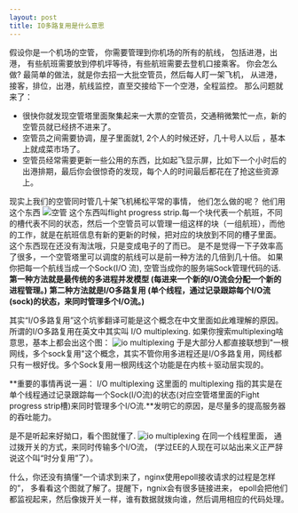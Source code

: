 ```yaml
---
layout: post
title: IO多路复用是什么意思
---
```

假设你是一个机场的空管， 你需要管理到你机场的所有的航线， 包括进港，出港， 有些航班需要放到停机坪等待，有些航班需要去登机口接乘客。
你会怎么做?
最简单的做法，就是你去招一大批空管员，然后每人盯一架飞机， 从进港，接客，排位，出港，航线监控，直至交接给下一个空港，全程监控。
那么问题就来了：
* 很快你就发现空管塔里面聚集起来一大票的空管员，交通稍微繁忙一点，新的空管员就已经挤不进来了。
* 空管员之间需要协调，屋子里面就1, 2个人的时候还好，几十号人以后 ，基本上就成菜市场了。
* 空管员经常需要更新一些公用的东西，比如起飞显示屏，比如下一个小时后的出港排期，最后你会很惊奇的发现，每个人的时间最后都花在了抢这些资源上。 

现实上我们的空管同时管几十架飞机稀松平常的事情， 他们怎么做的呢？
他们用这个东西
![空管](/image/io_multiplexing.jpg)
这个东西叫flight progress strip.每一个块代表一个航班，不同的槽代表不同的状态，然后一个空管员可以管理一组这样的块（一组航班），而他的工作，就是在航班信息有新的更新的时候，把对应的块放到不同的槽子里面。
这个东西现在还没有淘汰哦，只是变成电子的了而已。
是不是觉得一下子效率高了很多，一个空管塔里可以调度的航线可以是前一种方法的几倍到几十倍。
如果你把每一个航线当成一个Sock(I/O 流), 空管当成你的服务端Sock管理代码的话.
**第一种方法就是最传统的多进程并发模型 (每进来一个新的I/O流会分配一个新的进程管理。)**
**第二种方法就是I/O多路复用 (单个线程，通过记录跟踪每个I/O流(sock)的状态，来同时管理多个I/O流。)**

其实“I/O多路复用”这个坑爹翻译可能是这个概念在中文里面如此难理解的原因。所谓的I/O多路复用在英文中其实叫 I/O multiplexing. 如果你搜索multiplexing啥意思，基本上都会出这个图：
![io multiplexing](/image/io_multiplexing_1.png)
于是大部分人都直接联想到"一根网线，多个sock复用"这个概念，其实不管你用多进程还是I/O多路复用，网线都只有一根好伐。多个Sock复用一根网线这个功能是在内核＋驱动层实现的。

**重要的事情再说一遍： I/O multiplexing 这里面的 multiplexing 指的其实是在单个线程通过记录跟踪每一个Sock(I/O流)的状态(对应空管塔里面的Fight progress strip槽)来同时管理多个I/O流.**发明它的原因，是尽量多的提高服务器的吞吐能力。

是不是听起来好拗口，看个图就懂了.
![io multiplexing](/image/io_multiplexing_2.jpg)
在同一个线程里面， 通过拨开关的方式，来同时传输多个I/O流， (学过EE的人现在可以站出来义正严辞说这个叫“时分复用”了）。

什么，你还没有搞懂“一个请求到来了，nginx使用epoll接收请求的过程是怎样的”， 多看看这个图就了解了。提醒下，ngnix会有很多链接进来， epoll会把他们都监视起来，然后像拨开关一样，谁有数据就拨向谁，然后调用相应的代码处理。
